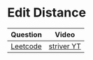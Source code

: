 Edit Distance
===


|Question|Video|
|-|-|
|[Leetcode](https://leetcode.com/problems/edit-distance/description/)|[striver YT](https://youtu.be/fJaKO8FbDdo)|